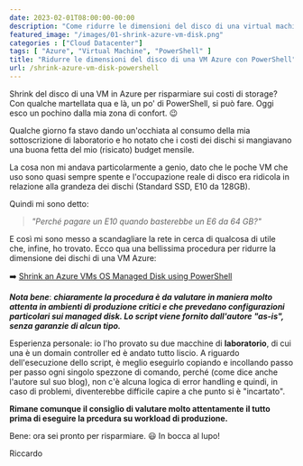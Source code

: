 ```yaml
---
date: 2023-02-01T08:00:00-00:00
description: "Come ridurre le dimensioni del disco di una virtual machine su Azure con PowerShell e risparmiare sui costi di storage."
featured_image: "/images/01-shrink-azure-vm-disk.png"
categories : ["Cloud Datacenter"]
tags: [ "Azure", "Virtual Machine", "PowerShell" ]
title: "Ridurre le dimensioni del disco di una VM Azure con PowerShell"
url: /shrink-azure-vm-disk-powershell
---
```

Shrink del disco di una VM in Azure per risparmiare sui costi di storage? Con qualche martellata qua e là, un po' di PowerShell, si può fare. Oggi esco un pochino dalla mia zona di confort. 😉

Qualche giorno fa stavo dando un'occhiata al consumo della mia sottoscrizione di laboratorio e ho notato che i costi dei dischi si mangiavano una buona fetta del mio (risicato) budget mensile.

La cosa non mi andava particolarmente a genio, dato che le poche VM che uso sono quasi sempre spente e l'occupazione reale di disco era ridicola in relazione alla grandeza dei dischi (Standard SSD, E10 da 128GB).

Quindi mi sono detto:

> *"Perché pagare un E10 quando basterebbe un E6 da 64 GB?"*

E così mi sono messo a scandagliare la rete in cerca di qualcosa di utile che, infine, ho trovato. Ecco qua una bellissima procedura per ridurre la dimensione dei dischi di una VM Azure:

➡️ [Shrink an Azure VMs OS Managed Disk using PowerShell](https://jrudlin.github.io/2019-08-27-s)

***Nota bene***: ***chiaramente la procedura è da valutare in maniera molto attenta in ambienti di produzione critici e che prevedano configurazioni particolari sui managed disk. Lo script viene fornito dall'autore "as-is", senza garanzie di alcun tipo.*** 

Esperienza personale: io l'ho provato su due macchine di **laboratorio**, di cui una è un domain controller ed è andato tutto liscio. A riguardo dell'esecuzione dello script, è meglio eseguirlo copiando e incollando passo per passo ogni singolo spezzone di comando, perché (come dice anche l'autore sul suo blog), non c'è alcuna logica di error handling e quindi, in caso di problemi, diventerebbe difficile capire a che punto si è "incartato".

**Rimane comunque il consiglio di valutare molto attentamente il tutto prima di eseguire la prcedura su workload di produzione.**

Bene: ora sei pronto per risparmiare. 😃 In bocca al lupo!

Riccardo